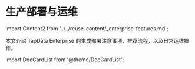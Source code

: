 # 生产部署与运维

import Content2 from '../../reuse-content/_enterprise-features.md';

<Content2 />

本文介绍 TapData Enterprise 的生成部署注意事项、推荐流程，以及日常运维操作。

import DocCardList from '@theme/DocCardList';

<DocCardList />